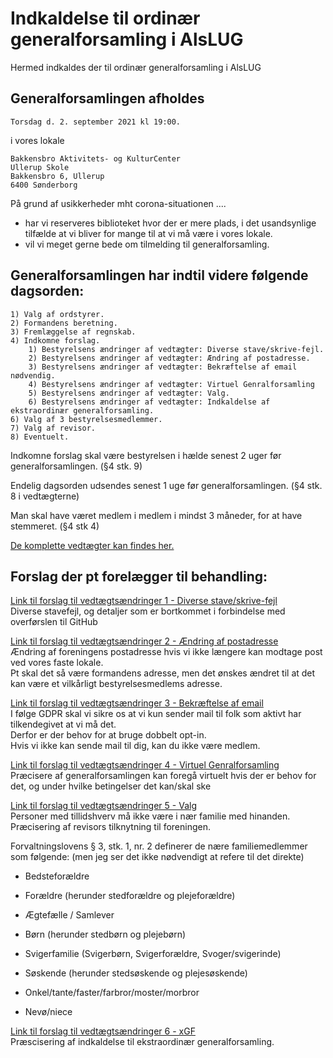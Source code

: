 <!-- send-mail 2021-08-01 -->

# Indkaldelse til ordinær generalforsamling i AlsLUG

Hermed indkaldes der til ordinær generalforsamling i AlsLUG

## Generalforsamlingen afholdes
    Torsdag d. 2. september 2021 kl 19:00.

i vores lokale

    Bakkensbro Aktivitets- og KulturCenter
    Ullerup Skole
    Bakkensbro 6, Ullerup
    6400 Sønderborg

På grund af usikkerheder mht corona-situationen ....

* har vi reserveres biblioteket hvor der er mere plads, i det usandsynlige tilfælde at vi bliver for mange til at vi må være i vores lokale.
* vil vi meget gerne bede om tilmelding til generalforsamling.


## Generalforsamlingen har indtil videre følgende dagsorden:

    1) Valg af ordstyrer.
    2) Formandens beretning.
    3) Fremlæggelse af regnskab.
    4) Indkomne forslag.
        1) Bestyrelsens ændringer af vedtægter: Diverse stave/skrive-fejl.
        2) Bestyrelsens ændringer af vedtægter: Ændring af postadresse.
        3) Bestyrelsens ændringer af vedtægter: Bekræftelse af email nødvendig.
        4) Bestyrelsens ændringer af vedtægter: Virtuel Genralforsamling
        5) Bestyrelsens ændringer af vedtægter: Valg.
        6) Bestyrelsens ændringer af vedtægter: Indkaldelse af ekstraordinær generalforsamling.
    6) Valg af 3 bestyrelsesmedlemmer.
    7) Valg af revisor.
    8) Eventuelt.

Indkomne forslag skal være bestyrelsen i hælde senest 2 uger før generalforsamlingen. (§4 stk. 9)

Endelig dagsorden udsendes senest 1 uge før generalforsamlingen. (§4 stk. 8 i vedtægterne)

Man skal have været medlem i medlem i mindst 3 måneder, for at have stemmeret. (§4 stk 4)

[De komplette vedtægter kan findes her.](http://alslug.dk/om/vedtaegter.md)


## Forslag der pt forelægger til behandling:

[Link til forslag til vedtægtsændringer 1 - Diverse stave/skrive-fejl ](https//gf21-vedtaegt-01-stavefejl.github.alslug.dk/om/vedtaegter.md)\
Diverse stavefejl, og detaljer som er bortkommet i forbindelse med overførslen til GitHub

[Link til forslag til vedtægtsændringer 2 - Ændring af postadresse    ](https://gf21-vedtaegt-02-adresse.github.alslug.dk/om/vedtaegter.md)\
Ændring af foreningens postadresse hvis vi ikke længere kan modtage post ved vores faste lokale.\
Pt skal det så være formandens adresse, men det ønskes ændret til at det kan være et vilkårligt bestyrelsesmedlems adresse.

[Link til forslag til vedtægtsændringer 3 - Bekræftelse af email      ](https://gf21-vedtaegt-03-confirm-email.github.alslug.dk/om/vedtaegter.md)\
I følge GDPR skal vi sikre os at vi kun sender mail til folk som aktivt har tilkendegivet at vi må det.\
Derfor er der behov for at bruge dobbelt opt-in.\
Hvis vi ikke kan sende mail til dig, kan du ikke være medlem.

[Link til forslag til vedtægtsændringer 4 - Virtuel Genralforsamling  ](https://gf21-vedtaegt-04-virtuel-gf.github.alslug.dk/om/vedtaegter.md)\
Præcisere af generalforsamlingen kan foregå virtuelt hvis der er behov for det, og under hvilke betingelser det kan/skal ske

[Link til forslag til vedtægtsændringer 5 - Valg                      ](https://gf21-vedtaegt-05-valg.github.alslug.dk/om/vedtaegter.md)\
Personer med tillidshverv må ikke være i nær familie med hinanden.\
Præcisering af revisors tilknytning til foreningen.

Forvaltningslovens § 3, stk. 1, nr. 2 definerer de nære familiemedlemmer som følgende: (men jeg ser det ikke nødvendigt at refere til det direkte)

* Bedsteforældre
* Forældre (herunder stedforældre og plejeforældre)
* Ægtefælle / Samlever
* Børn (herunder stedbørn og plejebørn)

* Svigerfamilie (Svigerbørn, Svigerforældre, Svoger/svigerinde)

* Søskende (herunder stedsøskende og plejesøskende)

* Onkel/tante/faster/farbror/moster/morbror
* Nevø/niece

[Link til forslag til vedtægtsændringer 6 - xGF                       ](https://gf21-vedtaegt-06-xgf.guthub.alslug.dk/om/vedtaegter.md)\
Præscisering af indkaldelse til ekstraordinær generalforsamling.
